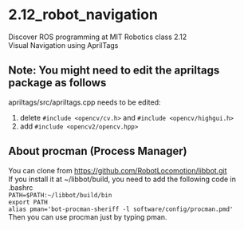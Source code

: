 # 2.12_robot_navigation
Discover ROS programming at MIT Robotics class 2.12  
Visual Navigation using AprilTags  

## Note: You might need to edit the apriltags package as follows  
apriltags/src/apriltags.cpp needs to be edited:  
1. delete `#include <opencv/cv.h>` and `#include <opencv/highgui.h>`  
2. add `#include <opencv2/opencv.hpp>`

## About procman (Process Manager)
You can clone from https://github.com/RobotLocomotion/libbot.git  
If you install it at ~/libbot/build, you need to add the following code in .bashrc  
`PATH=$PATH:~/libbot/build/bin`  
`export PATH`  
`alias pman='bot-procman-sheriff -l software/config/procman.pmd'`  
Then you can use procman just by typing pman.
